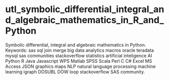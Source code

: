 # utl_symbolic_differential_integral_and_algebraic_mathematics_in_R_and_Python
Symbolic differential, integral and algebraic mathematics in Python.  Keywords: sas sql join merge big data analytics macros oracle teradata mysql sas communities stackoverflow statistics artificial inteligence AI Python R Java Javascript WPS Matlab SPSS Scala Perl C C# Excel MS Access JSON graphics maps NLP natural language processing machine learning igraph DOSUBL DOW loop stackoverflow SAS community.
